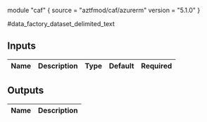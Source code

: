 module "caf" {
  source  = "aztfmod/caf/azurerm"
  version = "5.1.0"
}

#data_factory_dataset_delimited_text

## Inputs
| Name | Description | Type | Default | Required |
|------|-------------|------|---------|:--------:|



## Outputs
| Name | Description |
|------|-------------|
